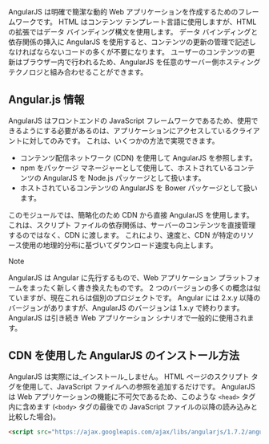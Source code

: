 AngularJS は明確で簡潔な動的 Web アプリケーションを作成するためのフレームワークです。 HTML はコンテンツ テンプレート言語に使用しますが、HTML の拡張ではデータ バインディング構文を使用します。 データ バインディングと依存関係の挿入に AngularJS を使用すると、コンテンツの更新の管理で記述しなければならないコードの多くが不要になります。 ユーザーのコンテンツの更新はブラウザー内で行われるため、AngularJS を任意のサーバー側ホスティング テクノロジと組み合わせることができます。

## <a name="angularjs-information"></a>Angular.js 情報

AngularJS はフロントエンドの JavaScript フレームワークであるため、使用できるようにする必要があるのは、アプリケーションにアクセスしているクライアントに対してのみです。 これは、いくつかの方法で実現できます。

- コンテンツ配信ネットワーク (CDN) を使用して AngularJS を参照します。
- npm をパッケージ マネージャーとして使用して、ホストされているコンテンツの AngularJS を Node.js パッケージとして扱います。
- ホストされているコンテンツの AngularJS を Bower パッケージとして扱います。

このモジュールでは、簡略化のため CDN から直接 AngularJS を使用します。 これは、スクリプト ファイルの依存関係は、サーバーのコンテンツを直接管理するのではなく、CDN に渡します。 これにより、速度と、CDN が特定のリソース使用の地理的分布に基づいてダウンロード速度も向上します。

> [!NOTE]
> AngularJS は Angular に先行するもので、Web アプリケーション プラットフォームをまったく新しく書き換えたものです。 2 つのバージョンの多くの概念は似ていますが、現在これらは個別のプロジェクトです。 Angular には 2.x.y 以降のバージョンがありますが、AngularJS のバージョンは 1.x.y で終わります。 AngularJS は引き続き Web アプリケーション シナリオで一般的に使用されます。

## <a name="how-to-install-angularjs-via-cdn"></a>CDN を使用した AngularJS のインストール方法

AngularJS は実際には_インストール_しません。 HTML ページのスクリプト タグを使用して、JavaScript ファイルへの参照を追加するだけです。 AngularJS は Web アプリケーションの機能に不可欠であるため、このような `<head>` タグ内に含めます (`<body>` タグの最後での JavaScript ファイルの以降の読み込みと比較した場合)。

```html
<script src="https://ajax.googleapis.com/ajax/libs/angularjs/1.7.2/angular.min.js"></script>
```
